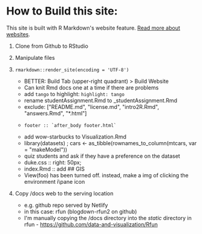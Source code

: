 # How to Build this site:

This site is built with R Markdown's website feature.  [Read more about websites](http://rmarkdown.rstudio.com/lesson-13.html).

1. Clone from Github to RStudio

4. Manipulate files

3. `rmarkdown::render_site(encoding = 'UTF-8')`

    - BETTER:  Build Tab (upper-right quadrant) > Build Website
    - Can knit Rmd docs one at a time if there are problems
    - add `tango` to highlight:  `highlight: tango`
    - rename studentAssignment.Rmd to _studentAssignment.Rmd
    - exclude: ["README.md", "license.md", "intro2R.Rmd", "answers.Rmd", "*.html"]
    -     footer :: `after_body footer.html`
    - add wow-starbucks to Visualization.Rmd
    - library(datasets) ; cars <- as_tibble(rownames_to_column(mtcars, var = "makeModel"))
    - quiz students and ask if they have a preference on the dataset
    - duke.css ::      right: 50px;
    - index.Rmd  ::   add ## GIS
    - View(foo) has been turned off.  instead, make a img of clicking the environment i\pane icon
    
5. Copy /docs web to the serving location

    - e.g. github repo served by Netlify
    - in this case:  rfun (blogdown-rfun2 on github)
    - I'm manually copying the /docs directory into the *static* directory in rfun - https://github.com/data-and-visualization/Rfun
